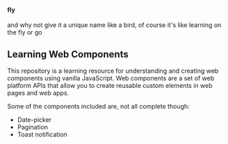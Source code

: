 #### fly
and why not give it a unique name like a bird, of course it's like learning on the fly or go

## Learning Web Components
This repository is a learning resource for understanding and creating web components using vanilla JavaScript. Web components are a set of web platform APIs that allow you to create reusable custom elements in web pages and web apps.

Some of the components included are, not all complete though:
- Date-picker
- Pagination
- Toast notification
